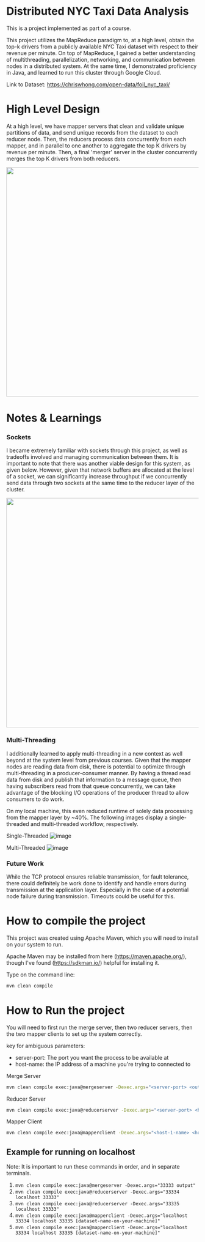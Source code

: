# Distributed NYC Taxi Data Analysis

This is a project implemented as part of a course.

This project utilizes the MapReduce paradigm to, at a high level, obtain the top-k drivers from a publicly available NYC Taxi dataset with respect to their revenue per minute. On top of MapReduce, I gained a better understanding of multithreading, parallelization, networking, and communication between nodes in a distributed system. At the same time, I demonstrated proficiency in Java, and learned to run this cluster through Google Cloud.

Link to Dataset: https://chriswhong.com/open-data/foil_nyc_taxi/

# High Level Design

At a high level, we have mapper servers that clean and validate unique partitions of data, and send unique records from the dataset to each reducer node. Then, the reducers process data concurrently from each mapper, and in parallel to one another to aggregate the top K drivers by revenue per minute. Then, a final 'merger' server in the cluster concurrently merges the top K
drivers from both reducers.

<img src="https://github.com/user-attachments/assets/e3a4eba4-0d47-49e5-8c96-c80c98b917f4" width="600">

# Notes & Learnings

### Sockets

I became extremely familiar with sockets through this project, as well as tradeoffs involved and managing communication between them. It is important to note that there was another viable design for this system, as given below. However, given that network buffers are allocated at the level of a socket, we can significantly increase throughput if we concurrently send data through two sockets at the same time to the reducer layer of the cluster.

<img src="https://github.com/user-attachments/assets/e57fe252-b647-4fd3-8b10-d80863ec0818" width="600">

### Multi-Threading

I additionally learned to apply multi-threading in a new context as well beyond at the system level from previous courses. Given that the mapper nodes are reading data from disk, there is potential to optimize through multi-threading in a producer-consumer manner. By having a thread read data from disk and publish that information to a message queue, then having subscribers read from that queue concurrently, we can take advantage of the blocking I/O operations of the producer thread to allow consumers to do work.

On my local machine, this even reduced runtime of solely data processing from the mapper layer by ~40%. The following images display a single-threaded and multi-threaded workflow, respectively.

Single-Threaded
![image](https://github.com/user-attachments/assets/83e90e7a-823a-4d91-b848-8a8168b6ab19)

Multi-Threaded
![image](https://github.com/user-attachments/assets/c6be5d1b-30b5-485b-89d3-0277662984ef)

### Future Work

While the TCP protocol ensures reliable transmission, for fault tolerance, there could definitely be work done to identify and handle errors during transmission at the application layer. Especially in the case of a potential node failure during transmission. Timeouts could be useful for this.







# How to compile the project

This project was created using Apache Maven, which you will need to install on your system to run.

Apache Maven may be installed from here (https://maven.apache.org/), though I've found (https://sdkman.io/) helpful for installing it.

Type on the command line: 

```bash
mvn clean compile
```

# How to Run the project

You will need to first run the merge server, then two reducer servers, then the two mapper clients to set up the system correctly.

key for ambiguous parameters:
- server-port: The port you want the process to be available at
- host-name: the IP address of a machine you're trying to connected to

Merge Server
```bash
mvn clean compile exec:java@mergeserver -Dexec.args="<server-port> <output-file-name>"
```

Reducer Server
```bash
mvn clean compile exec:java@reducerserver -Dexec.args="<server-port> <host-name> <host-port>"
```
Mapper Client
```bash
mvn clean compile exec:java@mapperclient -Dexec.args="<host-1-name> <host-1-port> <host-2-name> <host-2-port> <file-name>"
```

## Example for running on localhost

Note: It is important to run these commands in order, and in separate terminals.

1. ```mvn clean compile exec:java@mergeserver -Dexec.args="33333 output" ```
2. ```mvn clean compile exec:java@reducerserver -Dexec.args="33334 localhost 33333"```
3. ```mvn clean compile exec:java@reducerserver -Dexec.args="33335 localhost 33333"```
4. ```mvn clean compile exec:java@mapperclient -Dexec.args="localhost 33334 localhost 33335 [dataset-name-on-your-machine]"```
5. ```mvn clean compile exec:java@mapperclient -Dexec.args="localhost 33334 localhost 33335 [dataset-name-on-your-machine]"```









